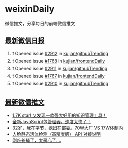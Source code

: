 # weixinDaily
微信推文，分享每日的前端微信推文

## [最新微信日报](https://github.com/kujian/weixinDaily/issues)

<!--START_SECTION:activity-->
1. ❗ Opened issue [#2912](https://github.com/kujian/githubTrending/issues/2912) in [kujian/githubTrending](https://github.com/kujian/githubTrending)
2. ❗ Opened issue [#1768](https://github.com/kujian/frontendDaily/issues/1768) in [kujian/frontendDaily](https://github.com/kujian/frontendDaily)
3. ❗ Opened issue [#2911](https://github.com/kujian/githubTrending/issues/2911) in [kujian/githubTrending](https://github.com/kujian/githubTrending)
4. ❗ Opened issue [#1767](https://github.com/kujian/frontendDaily/issues/1767) in [kujian/frontendDaily](https://github.com/kujian/frontendDaily)
5. ❗ Opened issue [#2910](https://github.com/kujian/githubTrending/issues/2910) in [kujian/githubTrending](https://github.com/kujian/githubTrending)
<!--END_SECTION:activity-->


## [最新微信推文](https://weixin.qdkfweb.cn/)

<!-- BLOG-POST-LIST:START -->
- [1.7K star! 又发现一款强大好用的知识管理工具！](https://weixin.qdkfweb.cn/58559.html)
- [全新JavaScript包管理器，速度太快了！](https://weixin.qdkfweb.cn/58512.html)
- [32岁，我在字节，媳妇在部委。70W大厂 VS 17W体制内](https://weixin.qdkfweb.cn/58546.html)
- [人脸静态活体检测（高精度版） API 对接说明](https://weixin.qdkfweb.cn/58513.html)
- [刚吃苍蝇了，太恶心了....](https://weixin.qdkfweb.cn/58538.html)
<!-- BLOG-POST-LIST:END -->